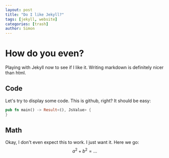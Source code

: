 ```yaml
---
layout: post
title: "Do I like Jekyll?"
tags: [jekyll, website]
categories: [trash]
author: Simon
---
```


# How do you even?
Playing with Jekyll now to see if I like it. Writing markdown is definitely nicer than html.

## Code
Let's try to display some code. This is github, right? It should be easy:
```rust
pub fn main() -> Result<(), JsValue> {
}
```

## Math
Okay, I don't even expect this to work. I just want it. Here we go: $$a^2 + b^2 = \ldots$$
